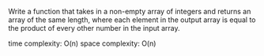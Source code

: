 Write a function that takes in a non-empty array of integers and returns an
array of the same length, where each element in the output array is equal to
the product of every other number in the input array.

time complexity: O(n)
space complexity: O(n)

